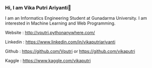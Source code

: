 ### Hi, I am Vika Putri Ariyanti👋

I am an Informatics Engineering Student at Gunadarma University. I am interested in Machine Learning and Web Programming.

Website : http://vputri.pythonanywhere.com/

Linkedin : https://www.linkedin.com/in/vikaputriariyanti

Github : https://github.com/Vputri or https://github.com/vikaputri

Kaggle : https://www.kaggle.com/vikaputri
